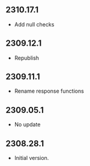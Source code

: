 ## 2310.17.1
- Add null checks

## 2309.12.1
- Republish

## 2309.11.1
- Rename response functions

## 2309.05.1
- No update

## 2308.28.1

- Initial version.
